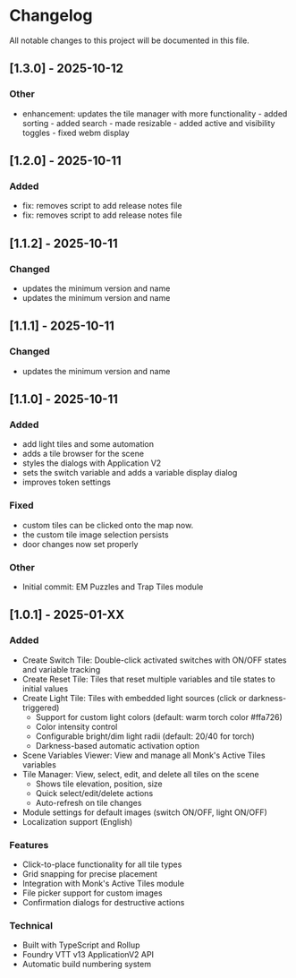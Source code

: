 # Changelog

All notable changes to this project will be documented in this file.

## [1.3.0] - 2025-10-12

### Other
- enhancement: updates the tile manager with more functionality - added sorting - added search - made resizable - added active and visibility toggles - fixed webm display


## [1.2.0] - 2025-10-11

### Added
- fix: removes script to add release notes file
- fix: removes script to add release notes file


## [1.1.2] - 2025-10-11

### Changed
- updates the minimum version and name
- updates the minimum version and name


## [1.1.1] - 2025-10-11

### Changed
- updates the minimum version and name


## [1.1.0] - 2025-10-11

### Added
- add light tiles and some automation
- adds a tile browser for the scene
- styles the dialogs with Application V2
- sets the switch variable and adds a variable display dialog
- improves token settings

### Fixed
- custom tiles can be clicked onto the map now.
- the custom tile image selection persists
- door changes now set properly

### Other
- Initial commit: EM Puzzles and Trap Tiles module


## [1.0.1] - 2025-01-XX

### Added
- Create Switch Tile: Double-click activated switches with ON/OFF states and variable tracking
- Create Reset Tile: Tiles that reset multiple variables and tile states to initial values
- Create Light Tile: Tiles with embedded light sources (click or darkness-triggered)
  - Support for custom light colors (default: warm torch color #ffa726)
  - Color intensity control
  - Configurable bright/dim light radii (default: 20/40 for torch)
  - Darkness-based automatic activation option
- Scene Variables Viewer: View and manage all Monk's Active Tiles variables
- Tile Manager: View, select, edit, and delete all tiles on the scene
  - Shows tile elevation, position, size
  - Quick select/edit/delete actions
  - Auto-refresh on tile changes
- Module settings for default images (switch ON/OFF, light ON/OFF)
- Localization support (English)

### Features
- Click-to-place functionality for all tile types
- Grid snapping for precise placement
- Integration with Monk's Active Tiles module
- File picker support for custom images
- Confirmation dialogs for destructive actions

### Technical
- Built with TypeScript and Rollup
- Foundry VTT v13 ApplicationV2 API
- Automatic build numbering system
